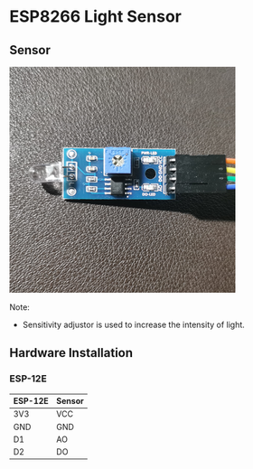 # ESP8266 Light Sensor

## Sensor

![sensor](./docs/sensor.png "sensor")

Note: 
* Sensitivity adjustor is used to increase the intensity of light.

## Hardware Installation

### ESP-12E

| ESP-12E | Sensor |
| ------- | ------ |
| 3V3     | VCC    |
| GND     | GND    |
| D1      | AO     |
| D2      | DO     |
